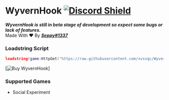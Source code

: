# WyvernHook [![Discord Shield](https://discordapp.com/api/guilds/1002383772399980654/widget.png)](https://discord.gg/xsbdBwDmpX)

***WyvernHook is still in beta stage of development so expect some bugs or lack of features.***  
Made With ❤️ By ***[Seppy#1337](https://discord.com/users/996502677607436309)***

### Loadstring Script
```lua
loadstring(game:HttpGet("https://raw.githubusercontent.com/xvsvqc/WyvernHook/main/Script.lua"))()
```

[![Buy WyvernHook](https://www.pngkey.com/png/full/397-3970788_400-x-300-png-267kb-purchase-purchase-button.png)]

### Supported Games
- Social Experiment
